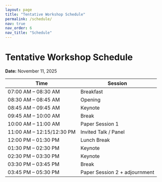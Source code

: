 ```yaml
---
layout: page
title: "Tentative Workshop Schedule"
permalink: /schedule/
nav: true
nav_order: 6
nav_title: "Schedule"
---
```


# Tentative Workshop Schedule

**Date:** November 11, 2025

| Time                | Session                                                                 |
|---------------------|--------------------------------------------------------------------------|
| 07:00 AM – 08:30 AM | Breakfast                                                                |
| 08:30 AM – 08:45 AM | Opening                                                                  |
| 08:45 AM – 09:45 AM | Keynote                                 |
| 09:45 AM – 10:00 AM | Break                                                                    |
| 10:00 AM – 11:00 AM | Paper Session 1                                            |
| 11:00 AM – 12:15/12:30 PM | Invited Talk / Panel                                              |
| 12:00 PM – 01:30 PM | Lunch Break                                                              |
| 01:30 PM – 02:30 PM | Keynote                                 |
| 02:30 PM – 03:30 PM | Keynote                                   |
| 03:30 PM – 03:45 PM | Break                                                                    |
| 03:45 PM – 05:30 PM | Paper Session 2 + adjournment                                            |
